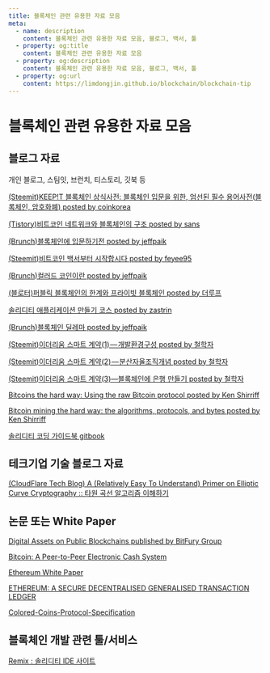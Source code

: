 ```yaml
---
title: 블록체인 관련 유용한 자료 모음
meta: 
  - name: description
    content: 블록체인 관련 유용한 자료 모음, 블로그, 백서, 툴
  - property: og:title
    content: 블록체인 관련 유용한 자료 모음
  - property: og:description
    content: 블록체인 관련 유용한 자료 모음, 블로그, 백서, 툴
  - property: og:url
    content: https://limdongjin.github.io/blockchain/blockchain-tip
---
```

# 블록체인 관련 유용한 자료 모음

## 블로그 자료 

개인 블로그, 스팀잇, 브런치, 티스토리, 깃북 등

[(Steemit)KEEP!T 블록체인 상식사전: 블록체인 입문을 위한, 엄선된 필수 용어사전(블록체인, 암호화폐) posted by coinkorea](https://steemit.com/coinkorea/@keepit/ecrze-keep-t)

[(Tistory)비트코인 네트워크와 블록체인의 구조 posted by sans](http://sancs.tistory.com/161)

[(Brunch)블록체인에 입문하기전 posted by jeffpaik](https://brunch.co.kr/@jeffpaik/31)

[(Steemit)비트코인 백서부터 시작합시다 posted by feyee95](https://steemit.com/kr/@feyee95/4grqyf)

[(Brunch)컬러드 코인이란 posted by jeffpaik](https://brunch.co.kr/@jeffpaik/13)

[(블로터)퍼블릭 블록체인의 한계와 프라이빗 블록체인 posted by 더루프](https://www.bloter.net/archives/273951)

[솔리디티 애플리케이션 만들기 코스 posted by zastrin](https://kr.zastrin.com/courses/4/lessons/4-1)

[(Brunch)블록체인 딜레마 posted by jeffpaik](https://kr.zastrin.com/courses/4/lessons/4-1)

[(Steemit)이더리움 스마트 계약(1) — 개발환경구성 posted by 철학자](https://medium.com/@soonhyungjung/%EC%9D%B4%EB%8D%94%EB%A6%AC%EC%9B%80-%EC%8A%A4%EB%A7%88%ED%8A%B8-%EA%B3%84%EC%95%BD-%EC%9E%91%EC%84%B1%ED%95%98%EA%B8%B0-1-%EA%B0%9C%EB%B0%9C%ED%99%98%EA%B2%BD-f8e675e26e9d)

[(Steemit)이더리움 스마트 계약(2) — 분산자율조직개념 posted by 철학자](https://medium.com/@soonhyungjung/%EC%9D%B4%EB%8D%94%EB%A6%AC%EC%9B%80-%EC%8A%A4%EB%A7%88%ED%8A%B8-%EA%B3%84%EC%95%BD-2-%EA%B0%9C%EB%85%90-fbdb597ad60b)

[(Steemit)이더리움 스마트 계약(3)—블록체인에 은행 만들기 posted by 철학자](https://medium.com/@soonhyungjung/%EC%9D%B4%EB%8D%94%EB%A6%AC%EC%9B%80-%EC%8A%A4%EB%A7%88%ED%8A%B8-%EA%B3%84%EC%95%BD-3-%EB%B8%94%EB%A1%9D%EC%B2%B4%EC%9D%B8-%EC%9D%80%ED%96%89-%EB%A7%8C%EB%93%A4%EA%B8%B0-44a9d58d687a)

[Bitcoins the hard way: Using the raw Bitcoin protocol posted by Ken Shirriff](http://www.righto.com/2014/02/bitcoins-hard-way-using-raw-bitcoin.html)

[Bitcoin mining the hard way: the algorithms, protocols, and bytes posted by Ken Shirriff](http://www.righto.com/2014/02/bitcoin-mining-hard-way-algorithms.html)

[솔리디티 코딩 가이드북 gitbook ](https://ggs134.gitbooks.io/solidityguide/content/)

## 테크기업 기술 블로그 자료

[(CloudFlare Tech Blog) A (Relatively Easy To Understand) Primer on Elliptic Curve Cryptography :: 타원 곡선 알고리즘 이해하기](https://blog.cloudflare.com/a-relatively-easy-to-understand-primer-on-elliptic-curve-cryptography/)

## 논문 또는 White Paper

[Digital Assets on Public Blockchains published by BitFury Group]()

[Bitcoin: A Peer-to-Peer Electronic Cash System](https://bitcoin.org/bitcoin.pdf)

[Ethereum White Paper](https://github.com/ethereum/wiki/wiki/White-Paper)

[ETHEREUM: A SECURE DECENTRALISED GENERALISED TRANSACTION LEDGER](http://paper.gavwood.com/)

[Colored-Coins-Protocol-Specification](https://github.com/Colored-Coins/Colored-Coins-Protocol-Specification/wiki/Introduction)

## 블록체인 개발 관련 툴/서비스

[Remix : 솔리디티 IDE 사이트](http://remix.ethereum.org/#optimize=false&version=soljson-v0.4.20+commit.3155dd80.js)

<ClientOnly>
<Disqus />
</ClientOnly>
